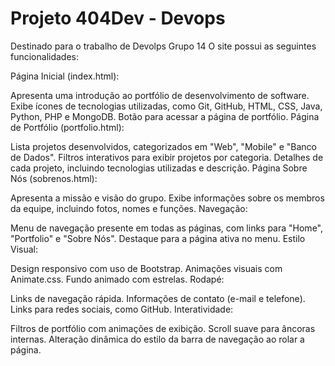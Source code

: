 # Projeto 404Dev - Devops
Destinado para o trabalho de Devolps
Grupo 14
O site possui as seguintes funcionalidades:

Página Inicial (index.html):

Apresenta uma introdução ao portfólio de desenvolvimento de software.
Exibe ícones de tecnologias utilizadas, como Git, GitHub, HTML, CSS, Java, Python, PHP e MongoDB.
Botão para acessar a página de portfólio.
Página de Portfólio (portfolio.html):

Lista projetos desenvolvidos, categorizados em "Web", "Mobile" e "Banco de Dados".
Filtros interativos para exibir projetos por categoria.
Detalhes de cada projeto, incluindo tecnologias utilizadas e descrição.
Página Sobre Nós (sobrenos.html):

Apresenta a missão e visão do grupo.
Exibe informações sobre os membros da equipe, incluindo fotos, nomes e funções.
Navegação:

Menu de navegação presente em todas as páginas, com links para "Home", "Portfolio" e "Sobre Nós".
Destaque para a página ativa no menu.
Estilo Visual:

Design responsivo com uso de Bootstrap.
Animações visuais com Animate.css.
Fundo animado com estrelas.
Rodapé:

Links de navegação rápida.
Informações de contato (e-mail e telefone).
Links para redes sociais, como GitHub.
Interatividade:

Filtros de portfólio com animações de exibição.
Scroll suave para âncoras internas.
Alteração dinâmica do estilo da barra de navegação ao rolar a página.
